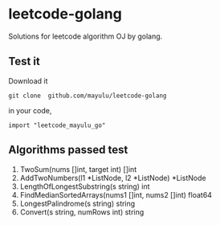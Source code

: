 # leetcode-golang
Solutions for leetcode algorithm OJ by golang.


## Test it
Download it 

`git clone  github.com/mayulu/leetcode-golang
`

in your code,

`
import "leetcode_mayulu_go"
`


## Algorithms passed test


1. TwoSum(nums []int, target int) []int
2. AddTwoNumbers(l1 *ListNode, l2 *ListNode) *ListNode
3. LengthOfLongestSubstring(s string) int
4. FindMedianSortedArrays(nums1 []int, nums2 []int) float64
5. LongestPalindrome(s string) string
6. Convert(s string, numRows int) string
